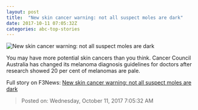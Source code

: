 ```yaml
---
layout: post
title:  "New skin cancer warning: not all suspect moles are dark"
date: 2017-10-11 07:05:32Z
categories: abc-top-stories
---
```


![New skin cancer warning: not all suspect moles are dark](http://www.abc.net.au/news/image/7928628-1x1-700x700.jpg)

You may have more potential skin cancers than you think. Cancer Council Australia has changed its melanoma diagnosis guidelines for doctors after research showed 20 per cent of melanomas are pale.


Full story on F3News: [New skin cancer warning: not all suspect moles are dark](http://www.f3nws.com/n/mxBCXF)

> Posted on: Wednesday, October 11, 2017 7:05:32 AM
